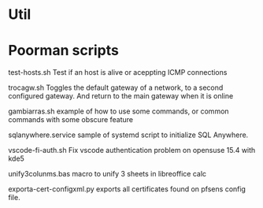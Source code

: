 # Util
# Poorman scripts

test-hosts.sh	Test if an host is alive or aceppting ICMP connections

trocagw.sh Toggles the default gateway of a network, to a second configured gateway. And return to the main gateway when it is online

gambiarras.sh example of how to use some commands, or common commands with some obscure feature

sqlanywhere.service sample of systemd script to initialize SQL Anywhere.

vscode-fi-auth.sh Fix vscode authentication problem on opensuse 15.4 with kde5

unify3colunms.bas macro to unify 3 sheets in libreoffice calc

exporta-cert-configxml.py exports all certificates found on pfsens config file.
